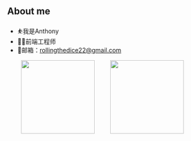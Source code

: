 ## About me
+ ⛹️我是Anthony
+ 👨‍💻前端工程师
+ 📮邮箱：rollingthedice22@gmail.com

<div align="left">
  <span>  </span>
  <img height="170px" src="https://github-readme-stats.vercel.app/api?username=AnthonyWanng" />
  <span>  </span>
  <img height="170px" src="https://github-readme-stats.vercel.app/api/top-langs/?username=AnthonyWanng&layout=compact&langs_count=8" />
  <span>  </span>
</div>
